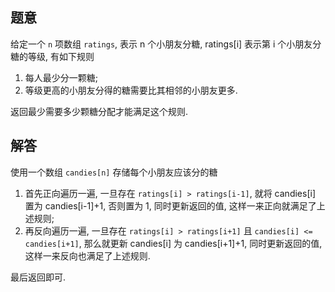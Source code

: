 ## 题意

给定一个 `n` 项数组 `ratings`, 表示 n 个小朋友分糖, ratings[i] 表示第 i 个小朋友分糖的等级, 有如下规则

1. 每人最少分一颗糖;
2. 等级更高的小朋友分得的糖需要比其相邻的小朋友更多.

返回最少需要多少颗糖分配才能满足这个规则.

## 解答

使用一个数组 `candies[n]` 存储每个小朋友应该分的糖

1. 首先正向遍历一遍, 一旦存在 `ratings[i] > ratings[i-1]`, 就将 candies[i] 置为 candies[i-1]+1, 否则置为 1, 同时更新返回的值, 这样一来正向就满足了上述规则;
2. 再反向遍历一遍, 一旦存在 `ratings[i] > ratings[i+1]` 且 `candies[i] <= candies[i+1]`, 那么就更新 candies[i] 为 candies[i+1]+1, 同时更新返回的值, 这样一来反向也满足了上述规则.

最后返回即可.